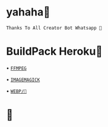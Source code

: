 # yahaha🗿
```
Thanks To All Creator Bot Whatsapp 🗿
```
# BuildPack Heroku🗿
• [`FFMPEG`](https://github.com/jonathanong/heroku-buildpack-ffmpeg-latest.git)

• [`IMAGEMAGICK`](https://github.com/DuckyTeam/heroku-buildpack-imagemagick.git)

• [`WEBP/🗿`](https://github.com/clhuang/heroku-buildpack-webp-binaries)

# 🗿
